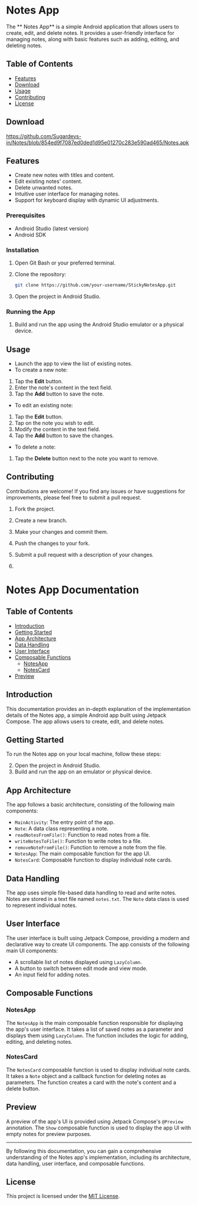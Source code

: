 # Notes App

The ** Notes App** is a simple Android application that allows users to create, edit, and delete notes. It provides a user-friendly interface for managing notes, along with basic features such as adding, editing, and deleting notes.

## Table of Contents

- [Features](#features)
- [Download](#download)
- [Usage](#usage)
- [Contributing](#contributing)
- [License](#license)

## Download
https://github.com/Sugardevs-in/Notes/blob/854ed9f7087ed0ded1d95e01270c283e590ad465/Notes.apk
## Features

- Create new notes with titles and content.
- Edit existing notes' content.
- Delete unwanted notes.
- Intuitive user interface for managing notes.
- Support for keyboard display with dynamic UI adjustments.


### Prerequisites

- Android Studio (latest version)
- Android SDK


### Installation

1. Open Git Bash or your preferred terminal.

2. Clone the repository:
   ```bash
   git clone https://github.com/your-username/StickyNotesApp.git


2. Open the project in Android Studio.

### Running the App

1. Build and run the app using the Android Studio emulator or a physical device.

## Usage

- Launch the app to view the list of existing notes.
- To create a new note:
1. Tap the **Edit** button.
2. Enter the note's content in the text field.
3. Tap the **Add** button to save the note.
- To edit an existing note:
1. Tap the **Edit** button.
2. Tap on the note you wish to edit.
3. Modify the content in the text field.
4. Tap the **Add** button to save the changes.
- To delete a note:
1. Tap the **Delete** button next to the note you want to remove.

## Contributing

Contributions are welcome! If you find any issues or have suggestions for improvements, please feel free to submit a pull request.

1. Fork the project.
2. Create a new branch.
3. Make your changes and commit them.
4. Push the changes to your fork.
5. Submit a pull request with a description of your changes.

6. 

   # Notes App Documentation

## Table of Contents
- [Introduction](#introduction)
- [Getting Started](#getting-started)
- [App Architecture](#app-architecture)
- [Data Handling](#data-handling)
- [User Interface](#user-interface)
- [Composable Functions](#composable-functions)
  - [NotesApp](#notesapp)
  - [NotesCard](#notescard)
- [Preview](#preview)

## Introduction
This documentation provides an in-depth explanation of the implementation details of the  Notes app, a simple Android app built using Jetpack Compose. The app allows users to create, edit, and delete notes.

## Getting Started
To run the Notes app on your local machine, follow these steps:

2. Open the project in Android Studio.
3. Build and run the app on an emulator or physical device.

## App Architecture
The app follows a basic architecture, consisting of the following main components:
- `MainActivity`: The entry point of the app.
- `Note`: A data class representing a note.
- `readNotesFromFile()`: Function to read notes from a file.
- `writeNotesToFile()`: Function to write notes to a file.
- `removeNoteFromFile()`: Function to remove a note from the file.
- `NotesApp`: The main composable function for the app UI.
- `NotesCard`: Composable function to display individual note cards.

## Data Handling
The app uses simple file-based data handling to read and write notes. Notes are stored in a text file named `notes.txt`. The `Note` data class is used to represent individual notes.

## User Interface
The user interface is built using Jetpack Compose, providing a modern and declarative way to create UI components. The app consists of the following main UI components:
- A scrollable list of notes displayed using `LazyColumn`.
- A button to switch between edit mode and view mode.
- An input field for adding notes.

## Composable Functions
### NotesApp
The `NotesApp` is the main composable function responsible for displaying the app's user interface. It takes a list of saved notes as a parameter and displays them using `LazyColumn`. The function includes the logic for adding, editing, and deleting notes.

### NotesCard
The `NotesCard` composable function is used to display individual note cards. It takes a `Note` object and a callback function for deleting notes as parameters. The function creates a card with the note's content and a delete button.

## Preview
A preview of the app's UI is provided using Jetpack Compose's `@Preview` annotation. The `Show` composable function is used to display the app UI with empty notes for preview purposes.

---

By following this documentation, you can gain a comprehensive understanding of the  Notes app's implementation, including its architecture, data handling, user interface, and composable functions.


## License

This project is licensed under the [MIT License](LICENSE).
